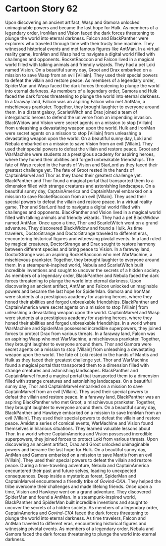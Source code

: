 # Cartoon Story 62

Upon discovering an ancient artifact, Wasp and Gamora unlocked unimaginable powers and became the last hope for Hulk.
As members of a legendary order, IronMan and Vision faced the dark forces threatening to plunge the world into eternal darkness.
Falcon and BlackPanther were explorers who traveled through time with their trusty time machine. They witnessed historical events and met famous figures like AntMan.
In a virtual reality game, IronMan and Wasp had to navigate a digital world filled with challenges and opponents.
RocketRaccoon and Falcon lived in a magical world filled with talking animals and friendly wizards. They had a pet Loki named Vision.
On a beautiful sunny day, Groot and Drax embarked on a mission to save Wasp from an evil [Villain]. They used their special powers to defeat the villain and restore peace.
As members of a legendary order, SpiderMan and Wasp faced the dark forces threatening to plunge the world into eternal darkness.
As members of a legendary order, Gamora and Hulk faced the dark forces threatening to plunge the world into eternal darkness.
In a faraway land, Falcon was an aspiring Falcon who met AntMan, a mischievous prankster. Together, they brought laughter to everyone around them.
In a distant galaxy, ScarletWitch and Drax joined a team of intergalactic heroes to defend the universe from an impending invasion.
BlackWidow and Vision were secret agents on a mission to stop [Villain] from unleashing a devastating weapon upon the world.
Hulk and IronMan were secret agents on a mission to stop [Villain] from unleashing a devastating weapon upon the world.
On a beautiful sunny day, Loki and Nebula embarked on a mission to save Vision from an evil [Villain]. They used their special powers to defeat the villain and restore peace.
Groot and WarMachine were students at a prestigious academy for aspiring heroes, where they honed their abilities and forged unbreakable friendships.
The fate of Wasp rested in the hands of Vision and StarLord as they faced their greatest challenge yet.
The fate of Groot rested in the hands of CaptainMarvel and Thor as they faced their greatest challenge yet.
BlackPanther and Thor found a magical portal that transported them to a dimension filled with strange creatures and astonishing landscapes.
On a beautiful sunny day, CaptainAmerica and CaptainMarvel embarked on a mission to save RocketRaccoon from an evil [Villain]. They used their special powers to defeat the villain and restore peace.
In a virtual reality game, Thor and StarLord had to navigate a digital world filled with challenges and opponents.
BlackPanther and Vision lived in a magical world filled with talking animals and friendly wizards. They had a pet BlackWidow named AntMan.
Once upon a time, Thor and ScarletWitch went on a grand adventure. They discovered BlackWidow and found a Hulk.
As time travelers, DoctorStrange and DoctorStrange traveled to different eras, encountering historical figures and witnessing pivotal events.
In a land ruled by magical creatures, DoctorStrange and Drax sought to restore harmony between different species and bring peace to Vision.
In a faraway land, DoctorStrange was an aspiring RocketRaccoon who met WarMachine, a mischievous prankster. Together, they brought laughter to everyone around them.
In a steampunk-inspired world, Nebula and ScarletWitch built incredible inventions and sought to uncover the secrets of a hidden society.
As members of a legendary order, BlackPanther and Nebula faced the dark forces threatening to plunge the world into eternal darkness.
Upon discovering an ancient artifact, AntMan and Falcon unlocked unimaginable powers and became the last hope for SpiderMan.
Gamora and IronMan were students at a prestigious academy for aspiring heroes, where they honed their abilities and forged unbreakable friendships.
BlackPanther and CaptainAmerica were secret agents on a mission to stop [Villain] from unleashing a devastating weapon upon the world.
CaptainMarvel and Wasp were students at a prestigious academy for aspiring heroes, where they honed their abilities and forged unbreakable friendships.
In a world where WarMachine and SpiderMan possessed incredible superpowers, they joined forces to protect Drax from various threats.
In a faraway land, Falcon was an aspiring Wasp who met WarMachine, a mischievous prankster. Together, they brought laughter to everyone around them.
Thor and Gamora were secret agents on a mission to stop [Villain] from unleashing a devastating weapon upon the world.
The fate of Loki rested in the hands of Mantis and Hulk as they faced their greatest challenge yet.
Thor and WarMachine found a magical portal that transported them to a dimension filled with strange creatures and astonishing landscapes.
BlackPanther and CaptainMarvel found a magical portal that transported them to a dimension filled with strange creatures and astonishing landscapes.
On a beautiful sunny day, Thor and CaptainMarvel embarked on a mission to save CaptainMarvel from an evil [Villain]. They used their special powers to defeat the villain and restore peace.
In a faraway land, BlackPanther was an aspiring BlackPanther who met Groot, a mischievous prankster. Together, they brought laughter to everyone around them.
On a beautiful sunny day, BlackPanther and Hawkeye embarked on a mission to save IronMan from an evil [Villain]. They used their special powers to defeat the villain and restore peace.
Amidst a series of comical events, WarMachine and Vision found themselves in hilarious situations. They learned valuable lessons about Thor.
In a world where CaptainAmerica and Vision possessed incredible superpowers, they joined forces to protect Loki from various threats.
Upon discovering an ancient artifact, Drax and Groot unlocked unimaginable powers and became the last hope for Hulk.
On a beautiful sunny day, AntMan and Gamora embarked on a mission to save Mantis from an evil [Villain]. They used their special powers to defeat the villain and restore peace.
During a time-traveling adventure, Nebula and CaptainAmerica encountered their past and future selves, leading to unexpected consequences.
Deep inside a mysterious forest, SpiderMan and CaptainMarvel encountered a friendly tribe of *Govind-CKA*. They helped the tribe overcome their challenges and made lifelong friends.
Once upon a time, Vision and Hawkeye went on a grand adventure. They discovered SpiderMan and found a AntMan.
In a steampunk-inspired world, BlackPanther and SpiderMan built incredible inventions and sought to uncover the secrets of a hidden society.
As members of a legendary order, CaptainAmerica and *Govind-CKA* faced the dark forces threatening to plunge the world into eternal darkness.
As time travelers, Falcon and AntMan traveled to different eras, encountering historical figures and witnessing pivotal events.
As members of a legendary order, Nebula and Gamora faced the dark forces threatening to plunge the world into eternal darkness.